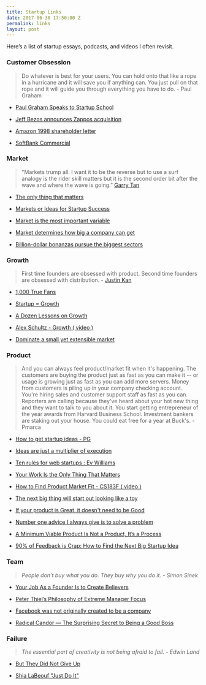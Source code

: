 ```yaml
---
title: Startup Links
date: 2017-06-30 17:50:00 Z
permalink: links
layout: post
---
```


Here’s a list of startup essays, podcasts, and videos I often revisit.

### Customer Obsession

> Do whatever is best for your users. You can hold onto that like a rope in a hurricane and it will save you if anything can. You just pull on that rope and it will guide you through everything you have to do. - Paul Graham

* [Paul Graham Speaks to Startup School ](https://www.youtube.com/watch?v=q7K0vRUKXKc)

* [Jeff Bezos announces Zappos acquisition ](https://www.youtube.com/watch?v=-hxX_Q5CnaA)

* [Amazon 1998 shareholder letter](https://www.sec.gov/Archives/edgar/data/1018724/000119312516530910/d168744dex991.htm)

* [SoftBank Commercial](https://www.youtube.com/watch?time_continue=2&v=pgKcwEkip9I)

### Market

> "Markets trump all. I want it to be the reverse but to use a surf analogy is the rider skill matters but it is the second order bit after the wave and where the wave is going.” [Garry Tan](https://warpcast.com/garrytan/0x1d46fdcb)

* [The only thing that matters](http://pmarchive.com/guide_to_startups_part4.html)

* [Markets or Ideas for Startup Success](https://davidcummings.org/2019/02/23/markets-or-ideas-for-startup-success/)

* [Market is the most important variable](https://www.youtube.com/watch?v=ZMPbqLY1wkg)

* [Market determines how big a company can get](https://open.spotify.com/episode/08BsfEQnxt8D0bIvcCLL9j?si=EshSV_eMRkSttNOgOARfgQ&context=spotify%3Acollection%3Apodcasts%3Aepisodes&nd=1&dlsi=a843be48d5e240a3)

* [Billion-dollar bonanzas pursue the biggest sectors](https://www.youtube.com/watch?v=pAt5OVl0mnA)

### Growth

> First time founders are obsessed with product. Second time founders are obsessed with distribution. - [Justin Kan](https://x.com/justinkan/status/1059989657218248704?lang=en)

* [1,000 True Fans](http://kk.org/thetechnium/1000-true-fans/)

* [Startup = Growth](http://www.paulgraham.com/growth.html)

* [A Dozen Lessons on Growth](https://25iq.com/2017/02/10/a-dozen-lessons-on-growth/)

* [Alex Schultz - Growth ( video )](https://www.youtube.com/watch?v=n_yHZ_vKjno)

* [Dominate a small yet extensible market ](https://x.com/davidsacks/status/689848729839411201)

### Product

> And you can always feel product/market fit when it's happening. The customers are buying the product just as fast as you can make it -- or usage is growing just as fast as you can add more servers. Money from customers is piling up in your company checking account. You're hiring sales and customer support staff as fast as you can. Reporters are calling because they've heard about your hot new thing and they want to talk to you about it. You start getting entrepreneur of the year awards from Harvard Business School. Investment bankers are staking out your house. You could eat free for a year at Buck's. - Pmarca

* [How to get startup ideas - PG](https://paulgraham.com/startupideas.html)

* [Ideas are just a multiplier of execution](https://sivers.org/multiply)

* [Ten rules for web startups : Ev Williams](https://kevin.lexblog.com/2005/11/29/ten-rules-for-web-startups-evan-williams/)

* [Your Work Is the Only Thing That Matters](https://humanparts.medium.com/your-work-is-the-only-thing-that-matters-26a47ccf778c)

* [How to Find Product Market Fit - CS183F ( video )](https://www.youtube.com/watch?v=_6pl5GG8RQ4&feature=youtu.be&t=37m32s)

* [The next big thing will start out looking like a toy](http://cdixon.org/2010/01/03/the-next-big-thing-will-start-out-looking-like-a-toy/)

* [If your product is Great, it doesn't need to be Good](http://paulbuchheit.blogspot.com/2010/02/if-your-product-is-great-it-doesnt-need.html?m=1)

* [Number one advice I always give is to solve a problem](https://tim.blog/2019/04/30/the-tim-ferriss-show-transcripts-kevin-systrom-369/)[
  ](https://kevin.lexblog.com/2005/11/29/ten-rules-for-web-startups-evan-williams/)

* [A Minimum Viable Product Is Not a Product, It’s a Process](http://blog.ycombinator.com/minimum-viable-product-process/)

* [90% of Feedback is Crap: How to Find the Next Big Startup Idea](http://firstround.com/review/90-of-feedback-is-crap-how-to-find-the-next-big-startup-idea/)

### Team

> *People don’t buy what you do. They buy why you do it. - Simon Sinek*

* [Your Job As a Founder Is to Create Believers](http://josephwalla.com/your-job-as-a-founder-is-to-create-believers)

* [Peter Thiel’s Philosophy of Extreme Manager Focus](http://blog.idonethis.com/manager-focus-peter-thiel-paypal/)

* [Facebook was not originally created to be a company](https://airows.com/creative/a-look-inside-the-beautiful-handbook-facebook-gives-all-new-employees)

* [Radical Candor — The Surprising Secret to Being a Good Boss](http://firstround.com/review/radical-candor-the-surprising-secret-to-being-a-good-boss/)

### Failure

> *The essential part of creativity is not being afraid to fail. - Edwin Land*

* [But They Did Not Give Up](http://www.uky.edu/\~eushe2/Pajares/OnFailingG.html)

* [Shia LaBeouf "Just Do It"](https://www.youtube.com/watch?v=ZXsQAXx_ao0)